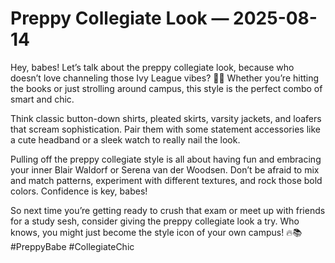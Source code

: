 # Preppy Collegiate Look — 2025-08-14

Hey, babes! Let’s talk about the preppy collegiate look, because who doesn’t love channeling those Ivy League vibes? 💅📘 Whether you’re hitting the books or just strolling around campus, this style is the perfect combo of smart and chic.

Think classic button-down shirts, pleated skirts, varsity jackets, and loafers that scream sophistication. Pair them with some statement accessories like a cute headband or a sleek watch to really nail the look.

Pulling off the preppy collegiate style is all about having fun and embracing your inner Blair Waldorf or Serena van der Woodsen. Don’t be afraid to mix and match patterns, experiment with different textures, and rock those bold colors. Confidence is key, babes!

So next time you’re getting ready to crush that exam or meet up with friends for a study sesh, consider giving the preppy collegiate look a try. Who knows, you might just become the style icon of your own campus! 🔥📚 #PreppyBabe #CollegiateChic